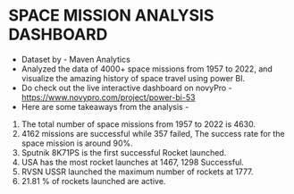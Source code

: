 # SPACE MISSION ANALYSIS DASHBOARD 

- Dataset by - Maven Analytics
- Analyzed the data of 4000+ space missions from 1957 to 2022, and visualize the amazing history of space travel using power BI. 
- Do check out the live interactive dashboard on novyPro - https://www.novypro.com/project/power-bi-53
- Here are some takeaways from the analysis - 
1. The total number of space missions from 1957 to 2022 is 4630.
2. 4162 missions are successful while 357 failed, The success rate for the space mission is around 90%.
3. Sputnik 8K71PS is the first successful Rocket launched.
4. USA has the most rocket launches at 1467, 1298 Successful.
5. RVSN USSR launched the maximum number of rockets at 1777.
6. 21.81 % of rockets launched are active.


